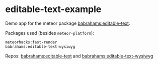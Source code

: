 editable-text-example
=====================

Demo app for the meteor package [babrahams:editable-text](https://atmospherejs.com/babrahams/editable-text).

Packages used (besides `meteor-platform`):

    meteorhacks:fast-render
    babrahams:editable-text-wysiwyg

Repos: [babrahams:editable-text](https://github.com/JackAdams/meteor-editable-text) and [babrahams:editable-text-wysiwyg](https://github.com/JackAdams/meteor-editable-text-wysiwyg)
